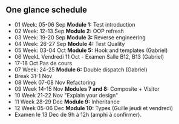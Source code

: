 ## One glance schedule

- 01 Week: 05-06 Sep **Module 1:** Test introduction
- 02 Week: 12-13 Sep **Module 2:** OOP refresh
- 03 Week: 19-20 Sep **Module 3:** Reverse engineering 
- 04 Week: 26-27 Sep **Module 4:** Test Quality
- 05 Week: 03-04 Oct **Module 5:** Hook and templates (Gabriel)
- 06 WeekL Vendredi 11 Oct - Examen Salle B12, B13 (Gabriel)
- 17-18 Oct Pas de cours
- 07 Week: 24-25 **Module 6:** Double dispatch (Gabriel)
- Break 31-1 Nov
- 08 Week 07-08 Nov Refactoring
- 09 Week 14-15 Nov **Modules 7 and 8:** Composite + Visitor
- 10 Week 21-22 Nov "Explain your design"
- 11 Week 28-29 Dec **Module 9:** Inheritance
- 12 Week 05-06 Dec **Module 10:** Types (Guille jeudi et vendredi)
- Examen le 13 Dec de 9h à 12h (amphi à confirmer).



